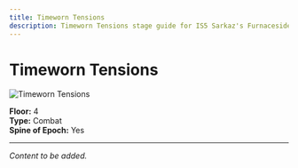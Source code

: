 ```yaml
---
title: Timeworn Tensions
description: Timeworn Tensions stage guide for IS5 Sarkaz's Furnaceside Fables
---
```


# Timeworn Tensions

<img src="/stages/timeworn-tensions.png" alt="Timeworn Tensions" />

**Floor:** 4  
**Type:** Combat  
**Spine of Epoch:** Yes  

---

*Content to be added.*
